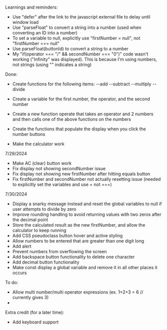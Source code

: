 Learnings and reminders:
- Use "defer" after the link to the javascript external file to delay until window load
- Use "parseFloat" to convert a string into a number (used when converting an ID into a number)
- To set a variable to null, explicitly use "firstNumber = null", not "firstNumber === null"
- Use parseFloat(buttonId) to convert a string to a number
- My "if(operator === "/" && secondNumber === "0")" code wasn't working ("Infinity" was displayed). This is because I'm using numbers, not strings (using "" indicates a string)

Done:
- Create functions for the following items:
--add
--subtract
--multiply
--divide

- Create a variable for the first number, the operator, and the second number
- Create a new function operate that takes an operator and 2 numbers and then calls one of the above functions on the numbers
- Create the functions that populate the display when you click the number buttons
- Make the calculator work 

7/29/2024
- Make AC (clear) button work
- Fix display not showing secondNumber issue
- Fix display not showing new firstNumber after hitting equals button
- Fix firstNumber and secondNumber not actually resetting issue (needed to explicitly set the variables and use = not ===)

7/30/2024
- Display a snarky message instead and reset the global variables to null if user attempts to divide by zero
- Improve rounding handling to avoid returning values with two zeros after the decimal point
- Store the calculated result as the new firstNumber, and allow the calculator to keep running
- Add CSS pseudoclass button hover and active styling
- Allow numbers to be entered that are greater than one digit long
- Add alert
- Prevent numbers from overflowing the screen
- Add backspace button functionality to delete one character
- Add decimal button functionality
- Make const display a global variable and remove it in all other places it occurs

To do:
- Allow multi number/multi operator expressions (ex. 1+2+3 = 6 // currently gives 3)
- 

Extra credit (for a later time):
- Add keyboard support